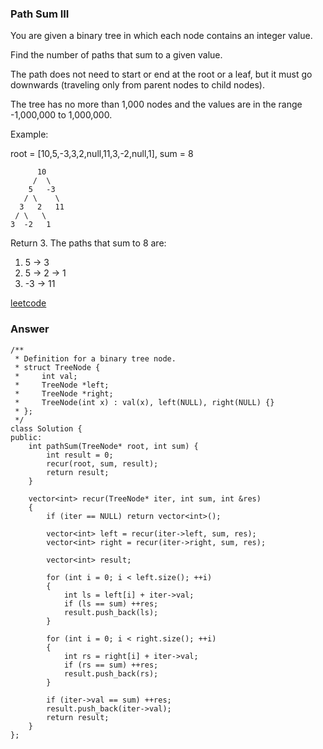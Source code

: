 ### Path Sum III
You are given a binary tree in which each node contains an integer value.

Find the number of paths that sum to a given value.

The path does not need to start or end at the root or a leaf, but it must go downwards (traveling only from parent nodes to child nodes).

The tree has no more than 1,000 nodes and the values are in the range -1,000,000 to 1,000,000.

Example:

root = [10,5,-3,3,2,null,11,3,-2,null,1], sum = 8

	      10
	     /  \
	    5   -3
	   / \    \
	  3   2   11
	 / \   \
	3  -2   1

Return 3. The paths that sum to 8 are:

1.  5 -> 3
2.  5 -> 2 -> 1
3. -3 -> 11

[leetcode](https://leetcode.com/problems/path-sum-iii/description/)

### Answer

	/**
	 * Definition for a binary tree node.
	 * struct TreeNode {
	 *     int val;
	 *     TreeNode *left;
	 *     TreeNode *right;
	 *     TreeNode(int x) : val(x), left(NULL), right(NULL) {}
	 * };
	 */
	class Solution {
	public:
	    int pathSum(TreeNode* root, int sum) {
	        int result = 0;
	        recur(root, sum, result);
	        return result;
	    }
	    
	    vector<int> recur(TreeNode* iter, int sum, int &res)
	    {
	        if (iter == NULL) return vector<int>();
	        
	        vector<int> left = recur(iter->left, sum, res);
	        vector<int> right = recur(iter->right, sum, res);
	        
	        vector<int> result;
	        
	        for (int i = 0; i < left.size(); ++i)
	        {
	            int ls = left[i] + iter->val;
	            if (ls == sum) ++res;
	            result.push_back(ls);
	        }
	        
	        for (int i = 0; i < right.size(); ++i)
	        {
	            int rs = right[i] + iter->val;
	            if (rs == sum) ++res;
	            result.push_back(rs);
	        }
	        
	        if (iter->val == sum) ++res;
	        result.push_back(iter->val);
	        return result;
	    }
	};
